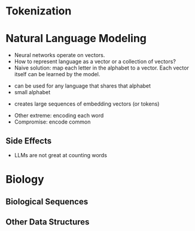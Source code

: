 # Tokenization

# Natural Language Modeling
* Neural networks operate on vectors.
* How to represent language as a vector or a collection of vectors?
* Naive solution: map each letter in the alphabet to a vector. Each vector itself can be learned by the model.
+ can be used for any language that shares that alphabet
+ small alphabet
- creates large sequences of embedding vectors (or tokens)
* Other extreme: encoding each word
* Compromise: encode common 

## Side Effects
* LLMs are not great at counting words

# Biology

## Biological Sequences
## Other Data Structures
